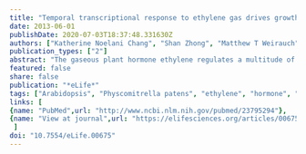 ```yaml
---
title: "Temporal transcriptional response to ethylene gas drives growth hormone cross-regulation in Arabidopsis"
date: 2013-06-01
publishDate: 2020-07-03T18:37:48.331630Z
authors: ["Katherine Noelani Chang", "Shan Zhong", "Matthew T Weirauch", "Gary Hon", "Mattia Pelizzola", "Hai Li", "**Shao&hyphen;shan Carol Huang**", "Robert J Schmitz", "Mark A Urich", "Dwight Kuo", "Joseph R Nery", "Hong Qiao", "Ally Yang", "Abdullah Jamali", "Huaming Chen", "Trey Ideker", "Bing Ren", "Ziv Bar-Joseph", "Timothy R Hughes", "Joseph R Ecker"]
publication_types: ["2"]
abstract: "The gaseous plant hormone ethylene regulates a multitude of growth and developmental processes. How the numerous growth control pathways are coordinated by the ethylene transcriptional response remains elusive. We characterized the dynamic ethylene transcriptional response by identifying targets of the master regulator of the ethylene signaling pathway, ETHYLENE INSENSITIVE3 (EIN3), using chromatin immunoprecipitation sequencing and transcript sequencing during a timecourse of ethylene treatment. Ethylene-induced transcription occurs in temporal waves regulated by EIN3, suggesting distinct layers of transcriptional control. EIN3 binding was found to modulate a multitude of downstream transcriptional cascades, including a major feedback regulatory circuitry of the ethylene signaling pathway, as well as integrating numerous connections between most of the hormone mediated growth response pathways. These findings provide direct evidence linking each of the major plant growth and development networks in novel ways."
featured: false
share: false
publication: "*eLife*"
tags: ["Arabidopsis", "Physcomitrella patens", "ethylene", "hormone", "network", "temporal modulation", "transcriptional regulation"]
links: [ 
{name: "PubMed",url: "http://www.ncbi.nlm.nih.gov/pubmed/23795294"},
{name: "View at journal",url: "https://elifesciences.org/articles/00675"}
 ]
doi: "10.7554/eLife.00675"
---
```


